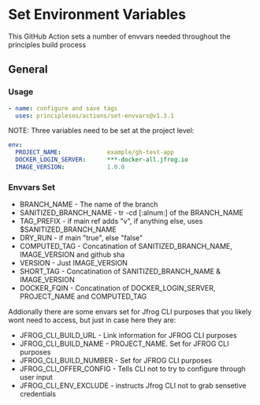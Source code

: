 # Set Environment Variables

This GitHub Action sets a number of envvars needed throughout the principles build process

## General

### Usage
```yml
- name: configure and save tags
  uses: principlesos/actions/set-envvars@v1.3.1
```
NOTE: Three variables need to be set at the project level:
```yml
env:
  PROJECT_NAME:             example/gh-test-app
  DOCKER_LOGIN_SERVER:      ***-docker-all.jfrog.io
  IMAGE_VERSION:            1.0.0
```


### Envvars Set
* BRANCH_NAME - The name of the branch
* SANITIZED_BRANCH_NAME -  tr -cd [:alnum:] of the BRANCH_NAME
* TAG_PREFIX - if main ref adds "v",  if anything else, uses $SANITIZED_BRANCH_NAME
* DRY_RUN - if main "true", else "false"
* COMPUTED_TAG - Concatination of SANITIZED_BRANCH_NAME, IMAGE_VERSION and github sha
* VERSION - Just IMAGE_VERSION
* SHORT_TAG - Concatination of SANITIZED_BRANCH_NAME & IMAGE_VERSION
* DOCKER_FQIN - Concatination of DOCKER_LOGIN_SERVER, PROJECT_NAME and COMPUTED_TAG

Addionally there are some envars set for Jfrog CLI purposes that you likely wont need to access, but just in case here they are:
* JFROG_CLI_BUILD_URL - Link information for JFROG CLI purposes
* JFROG_CLI_BUILD_NAME - PROJECT_NAME. Set for JFROG CLI purposes
* JFROG_CLI_BUILD_NUMBER - Set for JFROG CLI purposes
* JFROG_CLI_OFFER_CONFIG - Tells CLI not to try to configure through user input
* JFROG_CLI_ENV_EXCLUDE - instructs Jfrog CLI not to grab sensetive credentials
